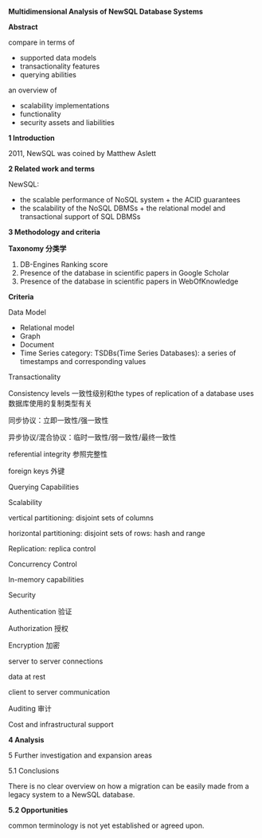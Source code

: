 **Multidimensional Analysis of NewSQL Database Systems**

**Abstract**

compare in terms of 

- supported data models
- transactionality features
- querying abilities

an overview of 

- scalability implementations
- functionality
- security assets and liabilities



**1 Introduction**

2011, NewSQL was coined by Matthew Aslett



**2 Related work and terms**

NewSQL: 

- the scalable performance of NoSQL system + the ACID guarantees
- the scalability of the NoSQL DBMSs + the relational model and transactional support of SQL DBMSs



**3 Methodology and criteria**

**Taxonomy 分类学**

1. DB-Engines Ranking score
2. Presence of the database in scientific papers in Google Scholar
3. Presence of the database in scientific papers in WebOfKnowledge

**Criteria**

Data Model

- Relational model
- Graph
- Document
- Time Series category: TSDBs(Time Series Databases): a series of timestamps and corresponding values 

Transactionality

Consistency levels 一致性级别和the types of replication of a database uses数据库使用的复制类型有关

同步协议：立即一致性/强一致性

异步协议/混合协议：临时一致性/弱一致性/最终一致性



referential integrity 参照完整性 

foreign keys 外键



Querying Capabilities



Scalability

vertical partitioning: disjoint sets of columns

horizontal partitioning: disjoint sets of rows: hash and range

Replication: replica control

Concurrency Control

In-memory capabilities



Security

Authentication 验证

Authorization 授权

Encryption 加密

server to server connections

data at rest 

client to server communication

Auditing 审计



Cost and infrastructural support



**4 Analysis**



5 Further investigation and expansion areas

5.1 Conclusions

There is no clear overview on how a migration can be easily made from a legacy system to a NewSQL database.



**5.2 Opportunities**

common terminology is not yet established or agreed upon.